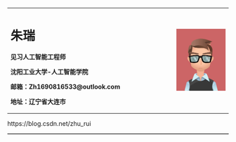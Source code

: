 <table border="0">
  <tr>
    <td width="75%">
      <h1>朱瑞</h1>
      <p><b>见习人工智能工程师</b></p>
      <p><b>沈阳工业大学-人工智能学院</b></p>
      <p><b>邮箱：Zh1690816533@outlook.com</b></p>
      <p><b>地址：辽宁省大连市</b></p>
    </td>
    <td width="25%">
      <img src="/aaa.jpg" width="100%">    
    </td>
  </tr>
</table>

<table border="1>
<test>CSDN个人主页链接：</test>
<a href="https://blog.csdn.net/zhu_rui" target="_blank">https://blog.csdn.net/zhu_rui</a>
</table>
